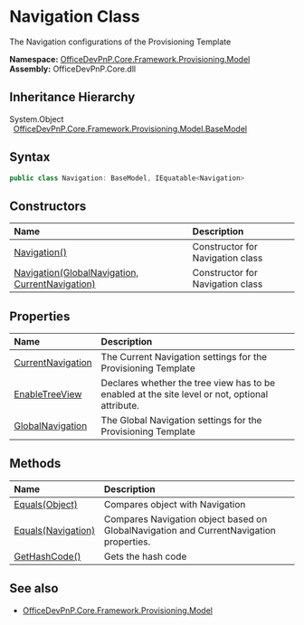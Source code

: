 # Navigation Class
 The Navigation configurations of the Provisioning Template   

**Namespace:** [OfficeDevPnP.Core.Framework.Provisioning.Model](OfficeDevPnP.Core.Framework.Provisioning.Model.md)  
**Assembly:** OfficeDevPnP.Core.dll  
## Inheritance Hierarchy
System.Object  
&ensp;[OfficeDevPnP.Core.Framework.Provisioning.Model.BaseModel](OfficeDevPnP.Core.Framework.Provisioning.Model.BaseModel.md)  
## Syntax
```C#
public class Navigation: BaseModel, IEquatable<Navigation>
```
## Constructors
|**Name**|**Description**|
|:-----|:-----|
| [Navigation()](OfficeDevPnP.Core.Framework.Provisioning.Model.Navigation.ctor1.md) | Constructor for Navigation class 
| [Navigation(GlobalNavigation, CurrentNavigation)](OfficeDevPnP.Core.Framework.Provisioning.Model.Navigation.ctor2.md) | Constructor for Navigation class 
## Properties
|**Name**|**Description**|
|:-----|:-----|
| [CurrentNavigation](OfficeDevPnP.Core.Framework.Provisioning.Model.Navigation.CurrentNavigation.md) | The Current Navigation settings for the Provisioning Template
| [EnableTreeView](OfficeDevPnP.Core.Framework.Provisioning.Model.Navigation.EnableTreeView.md) | Declares whether the tree view has to be enabled at the site level or not, optional attribute.
| [GlobalNavigation](OfficeDevPnP.Core.Framework.Provisioning.Model.Navigation.GlobalNavigation.md) | The Global Navigation settings for the Provisioning Template
## Methods
|**Name**|**Description**|
|:-----|:-----|
| [Equals(Object)](OfficeDevPnP.Core.Framework.Provisioning.Model.Navigation.3520ddbb.md) | Compares object with Navigation
| [Equals(Navigation)](OfficeDevPnP.Core.Framework.Provisioning.Model.Navigation.d107522b.md) | Compares Navigation object based on GlobalNavigation and CurrentNavigation properties.
| [GetHashCode()](OfficeDevPnP.Core.Framework.Provisioning.Model.Navigation.1c6872bd.md) | Gets the hash code
## See also
- [OfficeDevPnP.Core.Framework.Provisioning.Model](OfficeDevPnP.Core.Framework.Provisioning.Model.md)
